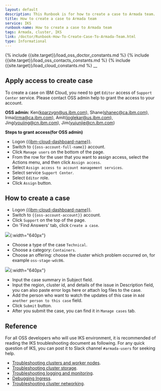 ```yaml
---
layout: default
description: This Runbook is for how to create a case to Armada team.
title: How to create a case to Armada team
service: IKS
runbook-name: How to create a case to Armada team
tags: Armada, cluster, IKS
link: /doctor/Runbook-How-To-Create-Case-To-Armada-Team.html
type: Informational
---
```


{% include {{site.target}}/load_oss_doctor_constants.md %}
{% include {{site.target}}/load_oss_contacts_constants.md %}
{% include {{site.target}}/load_cloud_constants.md %}
__

## Apply access to create case

To create a case on IBM Cloud, you need to get `Editor` access of `Support Center` service. Please contact OSS admin help to grant the access to your account.

**OSS admin:** Ken(kparzygn@us.ibm.com), Shane(shanec@ca.ibm.com), Irma(irma@ca.ibm.com), Amit(joglekar@us.ibm.com), Jing(youjing@cn.ibm.com), Jim(yujunjie@cn.ibm.com)

**Steps to grant access(for OSS admin)**
* Logon [{{ibm-cloud-dashboard-name}}]({{ibm-cloud-dashboard-link}}).
* Switch to `{{oss-account-full-name}}` account.
* Click `Manage users` on the bottom of the page.
* From the row for the user that you want to assign access, select the Actions menu, and then click `Assign access`.
* Select `Assign access to account management services`.
* Select service `Support Center`.
* Select `Editor` role.
* Click `Assign` button.

## How to create a case
* Logon [{{ibm-cloud-dashboard-name}}]({{ibm-cloud-dashboard-link}}).
* Switch to `{{oss-account-account}}` account.
* Click `Support` on the top of the page.
* On 'Find Answers' tab, click `Create a case`.

![]({{site.baseurl}}/docs/runbooks/doctor/images/doctor/support-case-create.png){:width="640px"}

* Choose a type of the case `Technical`.
* Choose a category: `Containers`.
* Choose an offering: choose the cluster which problem occurred on, for example `oss-stage-wdc06`.

![]({{site.baseurl}}/docs/runbooks/doctor/images/doctor/support-case-category.png){:width="640px"}

* Input the case summary in Subject field.
* Input the region, cluster id, and details of the issue in Description field, you can also paste error logs here or attach log files to the case.
* Add the person who want to watch the updates of this case in `Add another person to this case` field.
* Click `Submit` button.
* After you submit the case, you can find it in `Manage cases` tab.

## Reference
For all OSS developers who will use IKS environment, it is recommended of reading the IKS troubleshooting document as following. For any quick question of IKS, you can post it to Slack channel `#armada-users` for seeking help.

* [Troubleshooting clusters and worker nodes](https://cloud.ibm.com/docs/containers?topic=containers-cs_troubleshoot_clusters).
* [Troubleshooting cluster storage](https://cloud.ibm.com/docs/containers?topic=containers-cs_troubleshoot_storage).
* [Troubleshooting logging and monitoring](https://cloud.ibm.com/docs/containers?topic=containers-cs_troubleshoot_health).
* [Debugging Ingress](https://cloud.ibm.com/docs/containers?topic=containers-cs_troubleshoot_debug_ingress).
* [Troubleshooting cluster networking](https://cloud.ibm.com/docs/containers?topic=containers-cs_troubleshoot_network).
